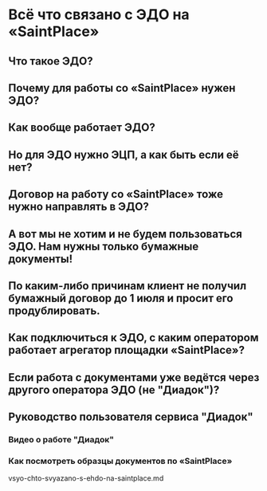 # Всё что связано с ЭДО на «SaintPlace»

## Что такое ЭДО?

## Почему для работы со «SaintPlace» нужен ЭДО?

## Как вообще работает ЭДО?

## Но для ЭДО нужно ЭЦП, а как быть если её нет?

## Договор на работу со «SaintPlace» тоже нужно направлять в ЭДО?

## А вот мы не хотим и не будем пользоваться ЭДО. Нам нужны только бумажные документы!

## По каким-либо причинам клиент не получил бумажный договор до 1 июля и просит его продублировать.

## Как подключиться к ЭДО, с каким оператором работает агрегатор площадки «SaintPlace»?

## Если работа с документами уже ведётся через другого оператора ЭДО (не "Диадок")?

## Руководство пользователя сервиса "Диадок"

### Видео о работе "Диадок"

### Как посмотреть образцы документов по «SaintPlace»

vsyo-chto-svyazano-s-ehdo-na-saintplace.md